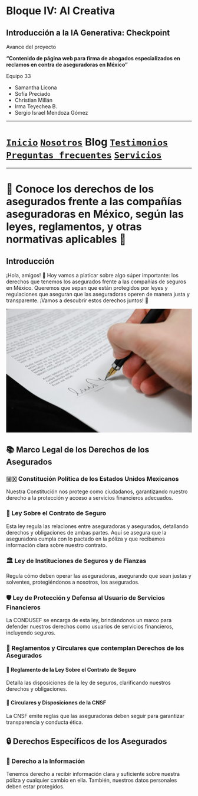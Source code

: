 # Bloque IV: AI Creativa 

## Introducción a la IA Generativa: Checkpoint 

Avance del proyecto

__“Contenido de página web para firma de abogados especializados en reclamos en contra de aseguradoras en México”__

Equipo 33

- Samantha Licona
- Sofía Preciado
- Christian Millán
- Irma Teyechea B.
- Sergio Israel Mendoza Gómez


---

# [`Inicio`](../../README.md) [`Nosotros`](../../nosotros/README.md) __Blog__ [`Testimonios`](../../testimonios/README.md) [`Preguntas frecuentes`](../../FQ/README.md)  [`Servicios`](../../servicios/README.md)

---

# 📜 Conoce los derechos de los asegurados frente a las compañías aseguradoras en México, según las leyes, reglamentos, y otras normativas aplicables 📜

## Introducción
¡Hola, amigos! 👋 Hoy vamos a platicar sobre algo súper importante: los derechos que tenemos los asegurados frente a las compañías de seguros en México. Queremos que sepan que están protegidos por leyes y regulaciones que aseguran que las aseguradoras operen de manera justa y transparente. ¡Vamos a descubrir estos derechos juntos! 🚀

![leyes](../../img/pexels-pixabay-48148.jpg)

## 📚 Marco Legal de los Derechos de los Asegurados

### 🇲🇽 Constitución Política de los Estados Unidos Mexicanos
Nuestra Constitución nos protege como ciudadanos, garantizando nuestro derecho a la protección y acceso a servicios financieros adecuados.

### 📜 Ley Sobre el Contrato de Seguro
Esta ley regula las relaciones entre aseguradoras y asegurados, detallando derechos y obligaciones de ambas partes. Aquí se asegura que la aseguradora cumpla con lo pactado en la póliza y que recibamos información clara sobre nuestro contrato.

### 🏛️ Ley de Instituciones de Seguros y de Fianzas
Regula cómo deben operar las aseguradoras, asegurando que sean justas y solventes, protegiéndonos a nosotros, los asegurados.

### 🛡️ Ley de Protección y Defensa al Usuario de Servicios Financieros
La CONDUSEF se encarga de esta ley, brindándonos un marco para defender nuestros derechos como usuarios de servicios financieros, incluyendo seguros.

### 📄 Reglamentos y Circulares que contemplan Derechos de los Asegurados

#### 📝 Reglamento de la Ley Sobre el Contrato de Seguro
Detalla las disposiciones de la ley de seguros, clarificando nuestros derechos y obligaciones.

#### 📑 Circulares y Disposiciones de la CNSF
La CNSF emite reglas que las aseguradoras deben seguir para garantizar transparencia y conducta ética.

## 🔒 Derechos Específicos de los Asegurados

### 📖 Derecho a la Información
Tenemos derecho a recibir información clara y suficiente sobre nuestra póliza y cualquier cambio en ella. También, nuestros datos personales deben estar protegidos.
